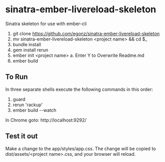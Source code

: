 sinatra-ember-livereload-skeleton
======================

Sinatra skeleton for use with ember-cli

1. git clone https://github.com/egonz/sinatra-ember-livereload-skeleton
2. mv sinatra-ember-livereload-skeleton \<project name\> && cd $_
3. bundle install
4. gem install rerun
5. ember init \<project name\>
	a. Enter Y to Overwrite Readme.md
6. ember build

## To Run

In three separate shells execute the following commands in this order:

1. guard
2. rerun 'rackup'
3. ember build --watch

In Chrome goto: http://localhost:9292/

## Test it out

Make a change to the app/styles/app.css. The change will be copied to dist/assets/\<project name\>.css, and your browser will reload.